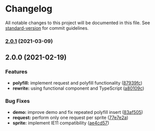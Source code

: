 # Changelog

All notable changes to this project will be documented in this file. See [standard-version](https://github.com/conventional-changelog/standard-version) for commit guidelines.

### [2.0.1](https://github.com/tobua/react-sprite/compare/v2.0.0...v2.0.1) (2021-03-09)

## 2.0.0 (2021-02-19)


### Features

* **polyfill:** implement request and polyfill functionality ([87939fc](https://github.com/tobua/react-sprite/commit/87939fcc95bb35d3060691c8ab94bcc62ddc729d))
* **rewrite:** using functional component and TypeScript ([a80109c](https://github.com/tobua/react-sprite/commit/a80109c9803b90b918828762d9523ba099df3f7f))


### Bug Fixes

* **demo:** improve demo and fix repeated polyfill insert ([83af505](https://github.com/tobua/react-sprite/commit/83af505561fbf0a56010bce290f4f2588b9d7245))
* **request:** perform only one request per sprite ([77e7e2a](https://github.com/tobua/react-sprite/commit/77e7e2a2c3efdaf3aa2b29cc6cf414522f14ea13))
* **sprite:** implement IE11 compatibility ([ae4cd57](https://github.com/tobua/react-sprite/commit/ae4cd574c928d22d7a226159bbcf1e71b3a5268f))
